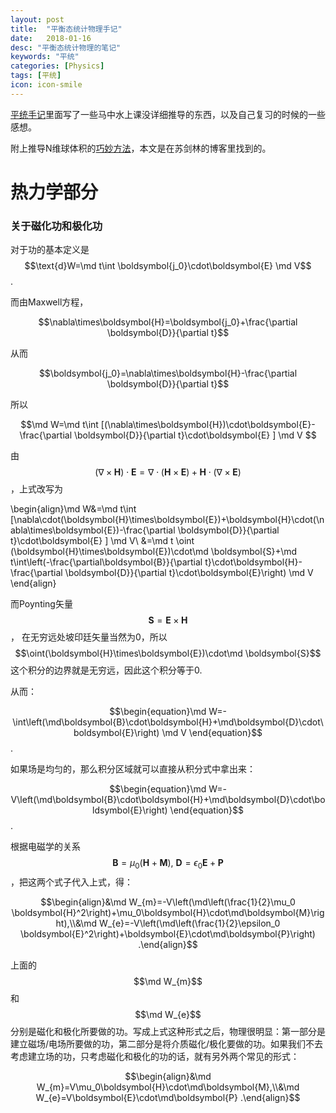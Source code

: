 ```yaml
---
layout: post
title:  "平衡态统计物理手记"
date:   2018-01-16
desc: "平衡态统计物理的笔记"
keywords: "平统"
categories: [Physics]
tags: [平统]
icon: icon-smile
---
```


[平统手记](https://astrojacobli.github.io/Homepage/doc/statistical_notes.pdf)里面写了一些马中水上课没详细推导的东西，以及自己复习的时候的一些感想。

附上推导N维球体积的[巧妙方法](http://spaces.ac.cn/archives/3154/?from=singlemessage&isappinstalled=0)，本文是在苏剑林的博客里找到的。

# 热力学部分

### 关于磁化功和极化功

对于功的基本定义是 $$\text{d}W=\md t\int \boldsymbol{j_0}\cdot\boldsymbol{E}  \md V$$.

而由Maxwell方程，

$$\nabla\times\boldsymbol{H}=\boldsymbol{j_0}+\frac{\partial \boldsymbol{D}}{\partial t}$$ 

从而

$$\boldsymbol{j_0}=\nabla\times\boldsymbol{H}-\frac{\partial \boldsymbol{D}}{\partial t}$$

所以

$$\md W=\md t\int [(\nabla\times\boldsymbol{H})\cdot\boldsymbol{E}-\frac{\partial \boldsymbol{D}}{\partial t}\cdot\boldsymbol{E} ]  \md V $$

由$$(\nabla\times\boldsymbol{H})\cdot\boldsymbol{E}=\nabla\cdot(\boldsymbol{H}\times\boldsymbol{E})+\boldsymbol{H}\cdot(\nabla\times\boldsymbol{E})$$，上式改写为

\begin{align}\md W&=\md t\int [\nabla\cdot(\boldsymbol{H}\times\boldsymbol{E})+\boldsymbol{H}\cdot(\nabla\times\boldsymbol{E})-\frac{\partial \boldsymbol{D}}{\partial t}\cdot\boldsymbol{E} ]  \md V\\ &=\md t \oint (\boldsymbol{H}\times\boldsymbol{E})\cdot\md \boldsymbol{S}+\md t\int\left(-\frac{\partial\boldsymbol{B}}{\partial t}\cdot\boldsymbol{H}-\frac{\partial \boldsymbol{D}}{\partial t}\cdot\boldsymbol{E}\right) \md V \end{align}

而Poynting矢量$$\boldsymbol{S}=\boldsymbol{E}\times\boldsymbol{H}$$， 在无穷远处坡印廷矢量当然为0，所以$$\oint(\boldsymbol{H}\times\boldsymbol{E})\cdot\md \boldsymbol{S}$$ 这个积分的边界就是无穷远，因此这个积分等于0.

从而：

$$\begin{equation}\md W=-\int\left(\md\boldsymbol{B}\cdot\boldsymbol{H}+\md\boldsymbol{D}\cdot\boldsymbol{E}\right) \md V \end{equation}$$. 

如果场是均匀的，那么积分区域就可以直接从积分式中拿出来：

$$\begin{equation}\md W=-V\left(\md\boldsymbol{B}\cdot\boldsymbol{H}+\md\boldsymbol{D}\cdot\boldsymbol{E}\right) \end{equation}$$. 

根据电磁学的关系$$\boldsymbol{B}=\mu_0(\boldsymbol{H}+\boldsymbol{M}),\ \boldsymbol{D}=\epsilon_0\boldsymbol{E}+\boldsymbol{P}$$，把这两个式子代入上式，得：

$$\begin{align}&\md W_{m}=-V\left(\md\left(\frac{1}{2}\mu_0 \boldsymbol{H}^2\right)+\mu_0\boldsymbol{H}\cdot\md\boldsymbol{M}\right),\\&\md W_{e}=-V\left(\md\left(\frac{1}{2}\epsilon_0 \boldsymbol{E}^2\right)+\boldsymbol{E}\cdot\md\boldsymbol{P}\right) .\end{align}$$

上面的$$\md W_{m}$$和$$\md W_{e}$$分别是磁化和极化所要做的功。写成上式这种形式之后，物理很明显：第一部分是建立磁场/电场所要做的功，第二部分是将介质磁化/极化要做的功。如果我们不去考虑建立场的功，只考虑磁化和极化的功的话，就有另外两个常见的形式：

$$\begin{align}&\md W_{m}=V\mu_0\boldsymbol{H}\cdot\md\boldsymbol{M},\\&\md W_{e}=V\boldsymbol{E}\cdot\md\boldsymbol{P} .\end{align}$$

